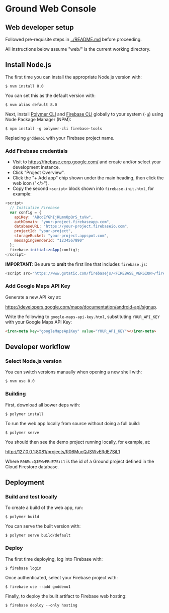 
# Ground Web Console

## Web developer setup

Followed pre-requisite steps in [../README.md](..) before proceeding.

All instructions below assume "web/" is the current working directory.

## Install Node.js

The first time you can install the appropriate Node.js version with:

```
$ nvm install 8.0
```

You can set this as the default version with:

```
$ nvm alias default 8.0
```

Next, install [Polymer CLI](https://www.polymer-project.org/2.0/docs/tools/polymer-cli) and [Firebase CLI](https://firebase.google.com/docs/cli/) globally to your system (`-g`) using Node Package Manager (NPM):

```
$ npm install -g polymer-cli firebase-tools
```

Replacing `gnddemo1` with your Firebase project name.

### Add Firebase credentials

* Visit to https://firebase.corp.google.com/ and create and/or select your development instance.
* Click "Project Overview".
* Click the "+ Add app" chip shown under the main heading, then click the web icon ("&lt;/&gt;").
* Copy the second <code>&lt;script&gt;</code> block shown into <code>firebase-init.html</code>, for example:

```javascript
<script>
  // Initialize Firebase
  var config = {
    apiKey: "ABcdEfGhIjKLmnOpQrS_tuVw",
    authDomain: "your-project.firebaseapp.com",
    databaseURL: "https://your-project.firebaseio.com",
    projectId: "your-project",
    storageBucket: "your-project.appspot.com",
    messagingSenderId: "1234567890"
  };
  firebase.initializeApp(config);
</script>
```

**IMPORTANT**: Be sure to **omit** the first line that includes <code>firebase.js</code>:

```javascript
<script src="https://www.gstatic.com/firebasejs/<FIREBASE_VERSION>/firebase.js"></script>
```

### Add Google Maps API Key

Generate a new API key at:

https://developers.google.com/maps/documentation/android-api/signup.

Write the following to <code>google-maps-api-key.html</code>, substituting <code>YOUR_API_KEY</code> with your Google Maps API Key:

```html
<iron-meta key="googleMapsApiKey" value="YOUR_API_KEY"></iron-meta>
```

## Developer workflow

### Select Node.js version

You can switch versions manually when opening a new shell with:

```
$ nvm use 8.0
```

### Building

First, download all bower deps with:

```
$ polymer install
```

To run the web app locally from source without doing a full build:

```
$ polymer serve
```

You should then see the demo project running locally, for example, at:

  http://127.0.0.1:8081/projects/R06MucQJSWvERdE7SiL1

Where `R06MucQJSWvERdE7SiL1` is the id of a Ground project defined in the Cloud Firestore database.

## Deployment


### Build and test locally

To create a build of the web app, run:

```
$ polymer build
```

You can serve the built version with:

```
$ polymer serve build/default
```

### Deploy

The first time deploying, log into Firebase with:

```
$ firebase login
```

Once authenticated, select your Firebase project with:

```
$ firebase use --add gnddemo1
```

Finally, to deploy the built artifact to Firebase web hosting:

```
$ firebase deploy --only hosting
```

